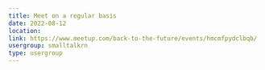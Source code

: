 ```yaml
---
title: Meet on a regular basis
date: 2022-08-12
location: 
link: https://www.meetup.com/back-to-the-future/events/hmcmfpydclbqb/
usergroup: smalltalkrn
type: usergroup
---
```


